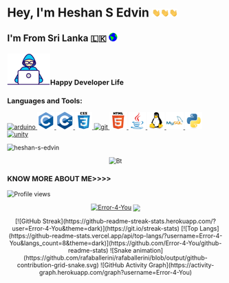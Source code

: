 ### <h1>Hey, I'm Heshan S Edvin <img src='https://github.com/heshan-s-edvin/heshan-s-edvin/blob/main/image/Hi.gif' width=20px><img src='https://github.com/heshan-s-edvin/heshan-s-edvin/blob/main/image/Hi.gif' width=20px><img src='https://github.com/heshan-s-edvin/heshan-s-edvin/blob/main/image/Hi.gif' width=20px>

### <h2>I'm From Sri Lanka 🇱🇰  <img src='https://github.com/heshan-s-edvin/heshan-s-edvin/blob/main/image/Earth.gif' width=20px></h2>

### <h3> <img src='https://github.com/heshan-s-edvin/heshan-s-edvin/blob/main/image/Developer.gif' width=100px>Happy Developer Life <h3 align="left">Languages and Tools:</h3>
<p align="left"> <a href="https://www.arduino.cc/" target="_blank" rel="noreferrer"> <img src="https://cdn.worldvectorlogo.com/logos/arduino-1.svg" alt="arduino" width="40" height="40"/> </a> <a href="https://www.cprogramming.com/" target="_blank" rel="noreferrer"> <img src="https://raw.githubusercontent.com/devicons/devicon/master/icons/c/c-original.svg" alt="c" width="40" height="40"/> </a> <a href="https://www.w3schools.com/cpp/" target="_blank" rel="noreferrer"> <img src="https://raw.githubusercontent.com/devicons/devicon/master/icons/cplusplus/cplusplus-original.svg" alt="cplusplus" width="40" height="40"/> </a> <a href="https://www.w3schools.com/css/" target="_blank" rel="noreferrer"> <img src="https://raw.githubusercontent.com/devicons/devicon/master/icons/css3/css3-original-wordmark.svg" alt="css3" width="40" height="40"/> </a> <a href="https://git-scm.com/" target="_blank" rel="noreferrer"> <img src="https://www.vectorlogo.zone/logos/git-scm/git-scm-icon.svg" alt="git" width="40" height="40"/> </a> <a href="https://www.w3.org/html/" target="_blank" rel="noreferrer"> <img src="https://raw.githubusercontent.com/devicons/devicon/master/icons/html5/html5-original-wordmark.svg" alt="html5" width="40" height="40"/> </a> <a href="https://www.java.com" target="_blank" rel="noreferrer"> <img src="https://raw.githubusercontent.com/devicons/devicon/master/icons/java/java-original.svg" alt="java" width="40" height="40"/> </a> <a href="https://www.linux.org/" target="_blank" rel="noreferrer"> <img src="https://raw.githubusercontent.com/devicons/devicon/master/icons/linux/linux-original.svg" alt="linux" width="40" height="40"/> </a> <a href="https://www.mysql.com/" target="_blank" rel="noreferrer"> <img src="https://raw.githubusercontent.com/devicons/devicon/master/icons/mysql/mysql-original-wordmark.svg" alt="mysql" width="40" height="40"/> </a> <a href="https://www.python.org" target="_blank" rel="noreferrer"> <img src="https://raw.githubusercontent.com/devicons/devicon/master/icons/python/python-original.svg" alt="python" width="40" height="40"/> </a> <a href="https://unity.com/" target="_blank" rel="noreferrer"> <img src="https://www.vectorlogo.zone/logos/unity3d/unity3d-icon.svg" alt="unity" width="40" height="40"/> </a> </p></h3>

<p align="left"> <img src="https://komarev.com/ghpvc/?username=heshan-s-edvin&label=Profile%20views&color=0e75b6&style=flat" alt="heshan-s-edvin" /> </p>

<p align="center"><img src="110318584-81067880-7fc2-11eb-8391-152d308e7f2b.gif" alt="Bt">
</p>

### KNOW MORE ABOUT ME>>>>

![Profile views](https://gpvc.arturio.dev/Error-4-You)  

<p align="center">
<a href="https://github.com/Error-4-You"><img title="Error-4-You" src="https://github-readme-stats.vercel.app/api?username=Error-4-You&show_icons=true&include_all_commits=true&theme=chartreuse-dark&cache_seconds=3200"></a>
<a href="https://github.com/Error-4-You"><img align="center" src="https://github-readme-stats.vercel.app/api/top-langs/?username=Error-4-You&theme=dark&hide_langs_below=1&layout=compact" width="360px"/></a>
</p>
<p align="center">[![GitHub Streak](https://github-readme-streak-stats.herokuapp.com/?user=Error-4-You&theme=dark)](https://git.io/streak-stats) 
[![Top Langs](https://github-readme-stats.vercel.app/api/top-langs/?username=Error-4-You&langs_count=8&theme=dark)](https://github.com/Error-4-You/github-readme-stats)
![Snake animation](https://github.com/rafaballerini/rafaballerini/blob/output/github-contribution-grid-snake.svg)
![GitHub Activity Graph](https://activity-graph.herokuapp.com/graph?username=Error-4-You)</p>